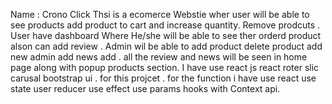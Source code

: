Name : Crono Click
Thsi is a ecomerce Webstie wher user will be able to see products add product to cart and increase quantity. Remove prodcuts . User have dashboard Where He/she will be able to see ther orderd product alson can add review . Admin wil be able to add product delete product add new admin add news add . all the review and news will be seen in home page along with popup products section. 
I have use react js react roter slic carusal bootstrap ui . for this projcet . for the function i have use react use state user reducer use effect use params hooks with Context api.
